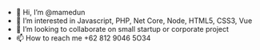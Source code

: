 - 👋 Hi, I’m @mamedun
- 👀 I’m interested in Javascript, PHP,  Net Core, Node, HTML5, CSS3, Vue
- 💞️ I’m looking to collaborate on small startup or corporate project
- 📫 How to reach me +62 812 9046 5O34

<!---
mamedun/mamedun is a ✨ special ✨ repository because its `README.md` (this file) appears on your GitHub profile.
You can click the Preview link to take a look at your changes.
--->

